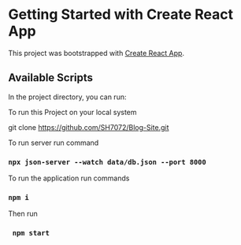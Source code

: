 # Getting Started with Create React App

This project was bootstrapped with [Create React App](https://github.com/facebook/create-react-app).

## Available Scripts

In the project directory, you can run:

To run this Project on your local system

git clone https://github.com/SH7072/Blog-Site.git

To run server run command
### `npx json-server --watch data/db.json --port 8000`

To run the application run commands
### `npm i`

Then run
### ` npm start`